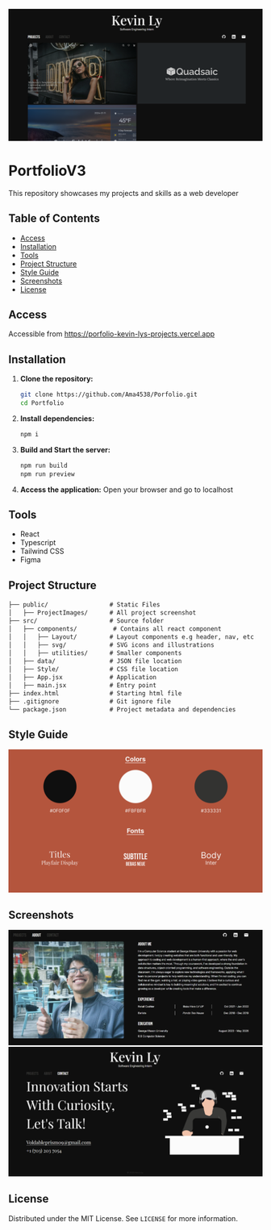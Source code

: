 ![Default Screenshot](images/main.png)

# PortfolioV3
This repository showcases my projects and skills as a web developer

## Table of Contents
- [Access](#Access)
- [Installation](#installation)
- [Tools](#tools)
- [Project Structure](#project-structure)
- [Style Guide](#style-guide)
- [Screenshots](#Screenshots)
- [License](#license)

## Access
Accessible from https://porfolio-kevin-lys-projects.vercel.app

## Installation
1. **Clone the repository:**
    ```bash
    git clone https://github.com/Ama4538/Porfolio.git
    cd Portfolio
    ```
2. **Install dependencies:**
    ```bash
    npm i
    ```
3. **Build and Start the server:**
    ```bash
    npm run build
    npm run preview
    ```
4. **Access the application:**
Open your browser and go to localhost

## Tools
- React
- Typescript
- Tailwind CSS
- Figma

## Project Structure
```
├── public/                 # Static Files
│   ├── ProjectImages/      # All project screenshot
├── src/                    # Source folder
│   ├── components/          # Contains all react component
│   │   ├── Layout/         # Layout components e.g header, nav, etc
│   │   ├── svg/            # SVG icons and illustrations
│   │   ├── utilities/      # Smaller components
│   ├── data/               # JSON file location
│   ├── Style/              # CSS file location
│   ├── App.jsx             # Application
│   ├── main.jsx            # Entry point
├── index.html              # Starting html file
├── .gitignore              # Git ignore file
└── package.json            # Project metadata and dependencies
```

## Style Guide
![Style Guide Screenshot](images/style.png)

## Screenshots
![About Screenshot](images/about.jpg)
![Contact Screenshot](images/contact.png)

## License
Distributed under the MIT License. See `LICENSE` for more information.